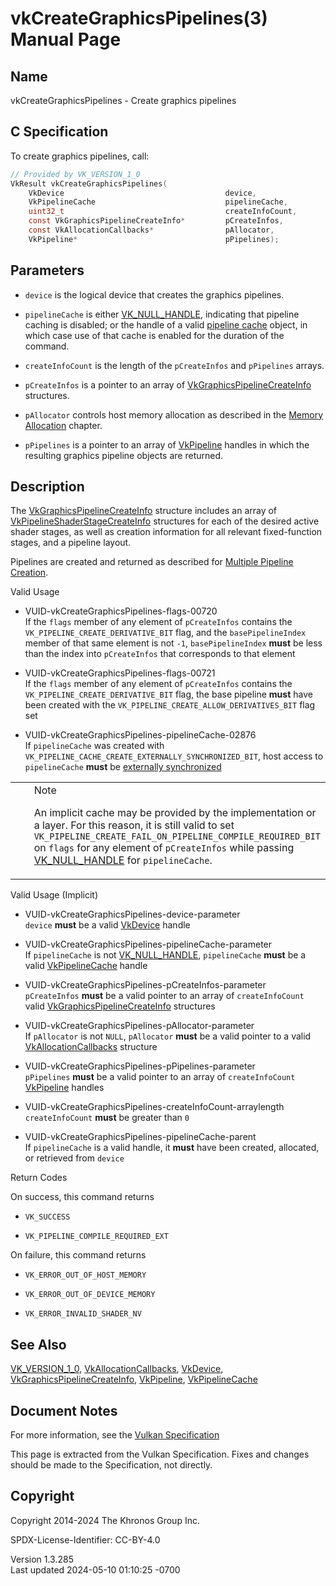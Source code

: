 # vkCreateGraphicsPipelines(3) Manual Page

## Name

vkCreateGraphicsPipelines - Create graphics pipelines



## <a href="#_c_specification" class="anchor"></a>C Specification

To create graphics pipelines, call:

``` c
// Provided by VK_VERSION_1_0
VkResult vkCreateGraphicsPipelines(
    VkDevice                                    device,
    VkPipelineCache                             pipelineCache,
    uint32_t                                    createInfoCount,
    const VkGraphicsPipelineCreateInfo*         pCreateInfos,
    const VkAllocationCallbacks*                pAllocator,
    VkPipeline*                                 pPipelines);
```

## <a href="#_parameters" class="anchor"></a>Parameters

- `device` is the logical device that creates the graphics pipelines.

- `pipelineCache` is either [VK_NULL_HANDLE](https://registry.khronos.org/vulkan/specs/1.3-extensions/man/html/VK_NULL_HANDLE.html),
  indicating that pipeline caching is disabled; or the handle of a valid
  <a
  href="https://registry.khronos.org/vulkan/specs/1.3-extensions/html/vkspec.html#pipelines-cache"
  target="_blank" rel="noopener">pipeline cache</a> object, in which
  case use of that cache is enabled for the duration of the command.

- `createInfoCount` is the length of the `pCreateInfos` and `pPipelines`
  arrays.

- `pCreateInfos` is a pointer to an array of
  [VkGraphicsPipelineCreateInfo](https://registry.khronos.org/vulkan/specs/1.3-extensions/man/html/VkGraphicsPipelineCreateInfo.html)
  structures.

- `pAllocator` controls host memory allocation as described in the <a
  href="https://registry.khronos.org/vulkan/specs/1.3-extensions/html/vkspec.html#memory-allocation"
  target="_blank" rel="noopener">Memory Allocation</a> chapter.

- `pPipelines` is a pointer to an array of [VkPipeline](https://registry.khronos.org/vulkan/specs/1.3-extensions/man/html/VkPipeline.html)
  handles in which the resulting graphics pipeline objects are returned.

## <a href="#_description" class="anchor"></a>Description

The [VkGraphicsPipelineCreateInfo](https://registry.khronos.org/vulkan/specs/1.3-extensions/man/html/VkGraphicsPipelineCreateInfo.html)
structure includes an array of
[VkPipelineShaderStageCreateInfo](https://registry.khronos.org/vulkan/specs/1.3-extensions/man/html/VkPipelineShaderStageCreateInfo.html)
structures for each of the desired active shader stages, as well as
creation information for all relevant fixed-function stages, and a
pipeline layout.

Pipelines are created and returned as described for <a
href="https://registry.khronos.org/vulkan/specs/1.3-extensions/html/vkspec.html#pipelines-multiple"
target="_blank" rel="noopener">Multiple Pipeline Creation</a>.

Valid Usage

- <a href="#VUID-vkCreateGraphicsPipelines-flags-00720"
  id="VUID-vkCreateGraphicsPipelines-flags-00720"></a>
  VUID-vkCreateGraphicsPipelines-flags-00720  
  If the `flags` member of any element of `pCreateInfos` contains the
  `VK_PIPELINE_CREATE_DERIVATIVE_BIT` flag, and the `basePipelineIndex`
  member of that same element is not `-1`, `basePipelineIndex` **must**
  be less than the index into `pCreateInfos` that corresponds to that
  element

- <a href="#VUID-vkCreateGraphicsPipelines-flags-00721"
  id="VUID-vkCreateGraphicsPipelines-flags-00721"></a>
  VUID-vkCreateGraphicsPipelines-flags-00721  
  If the `flags` member of any element of `pCreateInfos` contains the
  `VK_PIPELINE_CREATE_DERIVATIVE_BIT` flag, the base pipeline **must**
  have been created with the `VK_PIPELINE_CREATE_ALLOW_DERIVATIVES_BIT`
  flag set

- <a href="#VUID-vkCreateGraphicsPipelines-pipelineCache-02876"
  id="VUID-vkCreateGraphicsPipelines-pipelineCache-02876"></a>
  VUID-vkCreateGraphicsPipelines-pipelineCache-02876  
  If `pipelineCache` was created with
  `VK_PIPELINE_CACHE_CREATE_EXTERNALLY_SYNCHRONIZED_BIT`, host access to
  `pipelineCache` **must** be <a
  href="https://registry.khronos.org/vulkan/specs/1.3-extensions/html/vkspec.html#fundamentals-threadingbehavior"
  target="_blank" rel="noopener">externally synchronized</a>

<table>
<colgroup>
<col style="width: 50%" />
<col style="width: 50%" />
</colgroup>
<tbody>
<tr class="odd">
<td class="icon"><em></em></td>
<td class="content">Note
<p>An implicit cache may be provided by the implementation or a layer.
For this reason, it is still valid to set
<code>VK_PIPELINE_CREATE_FAIL_ON_PIPELINE_COMPILE_REQUIRED_BIT</code> on
<code>flags</code> for any element of <code>pCreateInfos</code> while
passing <a href="https://registry.khronos.org/vulkan/specs/1.3-extensions/man/html/VK_NULL_HANDLE.html">VK_NULL_HANDLE</a> for
<code>pipelineCache</code>.</p></td>
</tr>
</tbody>
</table>

Valid Usage (Implicit)

- <a href="#VUID-vkCreateGraphicsPipelines-device-parameter"
  id="VUID-vkCreateGraphicsPipelines-device-parameter"></a>
  VUID-vkCreateGraphicsPipelines-device-parameter  
  `device` **must** be a valid [VkDevice](https://registry.khronos.org/vulkan/specs/1.3-extensions/man/html/VkDevice.html) handle

- <a href="#VUID-vkCreateGraphicsPipelines-pipelineCache-parameter"
  id="VUID-vkCreateGraphicsPipelines-pipelineCache-parameter"></a>
  VUID-vkCreateGraphicsPipelines-pipelineCache-parameter  
  If `pipelineCache` is not [VK_NULL_HANDLE](https://registry.khronos.org/vulkan/specs/1.3-extensions/man/html/VK_NULL_HANDLE.html),
  `pipelineCache` **must** be a valid
  [VkPipelineCache](https://registry.khronos.org/vulkan/specs/1.3-extensions/man/html/VkPipelineCache.html) handle

- <a href="#VUID-vkCreateGraphicsPipelines-pCreateInfos-parameter"
  id="VUID-vkCreateGraphicsPipelines-pCreateInfos-parameter"></a>
  VUID-vkCreateGraphicsPipelines-pCreateInfos-parameter  
  `pCreateInfos` **must** be a valid pointer to an array of
  `createInfoCount` valid
  [VkGraphicsPipelineCreateInfo](https://registry.khronos.org/vulkan/specs/1.3-extensions/man/html/VkGraphicsPipelineCreateInfo.html)
  structures

- <a href="#VUID-vkCreateGraphicsPipelines-pAllocator-parameter"
  id="VUID-vkCreateGraphicsPipelines-pAllocator-parameter"></a>
  VUID-vkCreateGraphicsPipelines-pAllocator-parameter  
  If `pAllocator` is not `NULL`, `pAllocator` **must** be a valid
  pointer to a valid [VkAllocationCallbacks](https://registry.khronos.org/vulkan/specs/1.3-extensions/man/html/VkAllocationCallbacks.html)
  structure

- <a href="#VUID-vkCreateGraphicsPipelines-pPipelines-parameter"
  id="VUID-vkCreateGraphicsPipelines-pPipelines-parameter"></a>
  VUID-vkCreateGraphicsPipelines-pPipelines-parameter  
  `pPipelines` **must** be a valid pointer to an array of
  `createInfoCount` [VkPipeline](https://registry.khronos.org/vulkan/specs/1.3-extensions/man/html/VkPipeline.html) handles

- <a href="#VUID-vkCreateGraphicsPipelines-createInfoCount-arraylength"
  id="VUID-vkCreateGraphicsPipelines-createInfoCount-arraylength"></a>
  VUID-vkCreateGraphicsPipelines-createInfoCount-arraylength  
  `createInfoCount` **must** be greater than `0`

- <a href="#VUID-vkCreateGraphicsPipelines-pipelineCache-parent"
  id="VUID-vkCreateGraphicsPipelines-pipelineCache-parent"></a>
  VUID-vkCreateGraphicsPipelines-pipelineCache-parent  
  If `pipelineCache` is a valid handle, it **must** have been created,
  allocated, or retrieved from `device`

Return Codes

On success, this command returns  
- `VK_SUCCESS`

- `VK_PIPELINE_COMPILE_REQUIRED_EXT`

On failure, this command returns  
- `VK_ERROR_OUT_OF_HOST_MEMORY`

- `VK_ERROR_OUT_OF_DEVICE_MEMORY`

- `VK_ERROR_INVALID_SHADER_NV`

## <a href="#_see_also" class="anchor"></a>See Also

[VK_VERSION_1_0](https://registry.khronos.org/vulkan/specs/1.3-extensions/man/html/VK_VERSION_1_0.html),
[VkAllocationCallbacks](https://registry.khronos.org/vulkan/specs/1.3-extensions/man/html/VkAllocationCallbacks.html),
[VkDevice](https://registry.khronos.org/vulkan/specs/1.3-extensions/man/html/VkDevice.html),
[VkGraphicsPipelineCreateInfo](https://registry.khronos.org/vulkan/specs/1.3-extensions/man/html/VkGraphicsPipelineCreateInfo.html),
[VkPipeline](https://registry.khronos.org/vulkan/specs/1.3-extensions/man/html/VkPipeline.html), [VkPipelineCache](https://registry.khronos.org/vulkan/specs/1.3-extensions/man/html/VkPipelineCache.html)

## <a href="#_document_notes" class="anchor"></a>Document Notes

For more information, see the <a
href="https://registry.khronos.org/vulkan/specs/1.3-extensions/html/vkspec.html#vkCreateGraphicsPipelines"
target="_blank" rel="noopener">Vulkan Specification</a>

This page is extracted from the Vulkan Specification. Fixes and changes
should be made to the Specification, not directly.

## <a href="#_copyright" class="anchor"></a>Copyright

Copyright 2014-2024 The Khronos Group Inc.

SPDX-License-Identifier: CC-BY-4.0

Version 1.3.285  
Last updated 2024-05-10 01:10:25 -0700

